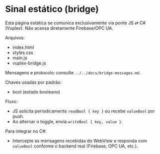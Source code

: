 # Sinal estático (bridge)

Esta página estática se comunica exclusivamente via ponte JS ⇄ C# (Vuplex). Não acessa diretamente Firebase/OPC UA.

Arquivos:
- index.html
- styles.css
- main.js
- vuplex-bridge.js

Mensagens e protocolo: consulte `../../docs/bridge-messages.md`.

Chaves usadas por padrão:
- bool (estado booleano)

Fluxo:
- JS solicita periodicamente `readBool { key }` ou recebe `valueBool` por push.
- Ao alternar o toggle, envia `writeBool { key, value }`.

Para integrar no C#:
- Intercepte as mensagens recebidas do WebView e responda com `valueBool` conforme o backend real (Firebase, OPC UA, etc.).
